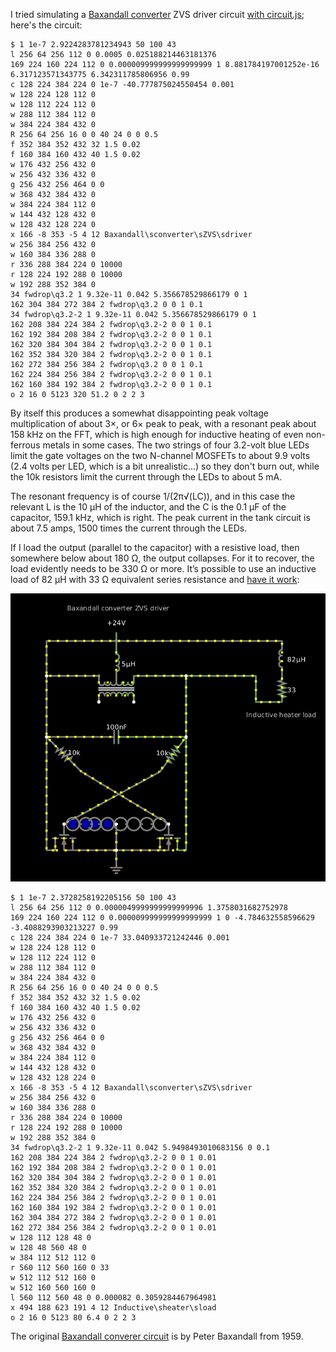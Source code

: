 I tried simulating a [Baxandall converter][0] ZVS driver circuit [with
circuit.js][1]; here's the circuit:

[0]: https://adammunich.com/zvs-driver/
[1]: http://www.falstad.com/circuit/circuitjs.html?ctz=CQAgjOCmC0DsICYB0BOBCAsCAcBmW2YCuGKGuIArAAzjW3kBQANopQGwjsZudhEha1JPWqVBIhJTDZsCMBgztcMsPnaMw7FIkzh2tdD34JBE0fRRXrN2zojYkssAQxgUsekUoIYWrkgqsES4lMEk+LDi7IFYKi7YlNjU2hwSVowAxuA4ujy42DxGZmAw8NAYwrDV2FHUmJQ0GJQ8wl6MAO452Hnd4ALUnX0mvSODXTg9IwXGA0MzvQvkpoMASrxcRWn+QiCViK1mwpSMAGYgoaYLl3u4V6ZgSOJtCGf6tAtaDHd7tI-PkiGLk4yw2oPGYJ+uFwIJ+gwA5pDTFIQdwjvN2D1QUs4fNCot8WMgYpbg9cuCgeSfkQesVBgAPfScaA9UIUaDiYymABCAEN6byAHYAE15zGYAB0AM6ZAD2goAbpAAE4AFxV0oAWgA1ADK0uFyoAlkrlUMURd8RaKV0vpb8jDELJBIxlRdHZN7b0-hZXX1iu5kc6faIgWgnayfF7BiQQKcOobZQAHCUAR1wSAeIBQgV80H45iwVECHHYBB8KGw7HYLh0f007Cu1HyVtgVytcYTyuTaYzKxKEjAjFj8cTKfTmegWZzdz8EDaRcoJer5YQlertZKDeR1FZVr0C1Mo+7477U6O4EH2-A4cPu69R67PYnCHPu3nSCHWnuH3xuGbD6dmOvaTv2fxXt+FxRtcCC-kUQEniBr5gZewhfo2iBtg+aSHghz59heH7ociB5WjhHbHvhoGERBGF2p8t4UU+p7Ue+V6yog+hmNIxAXLBVCPP2yIXIwQA

    $ 1 1e-7 2.9224283781234943 50 100 43
    l 256 64 256 112 0 0.0005 0.025188214463181376
    169 224 160 224 112 0 0.000009999999999999999 1 8.881784197001252e-16 6.317123571343775 6.342311785806956 0.99
    c 128 224 384 224 0 1e-7 -40.777875024550454 0.001
    w 128 224 128 112 0
    w 128 112 224 112 0
    w 288 112 384 112 0
    w 384 224 384 432 0
    R 256 64 256 16 0 0 40 24 0 0 0.5
    f 352 384 352 432 32 1.5 0.02
    f 160 384 160 432 40 1.5 0.02
    w 176 432 256 432 0
    w 256 432 336 432 0
    g 256 432 256 464 0 0
    w 368 432 384 432 0
    w 384 224 384 112 0
    w 144 432 128 432 0
    w 128 432 128 224 0
    x 166 -8 353 -5 4 12 Baxandall\sconverter\sZVS\sdriver
    w 256 384 256 432 0
    w 160 384 336 288 0
    r 336 288 384 224 0 10000
    r 128 224 192 288 0 10000
    w 192 288 352 384 0
    34 fwdrop\q3.2 1 9.32e-11 0.042 5.356678529866179 0 1
    162 304 384 272 384 2 fwdrop\q3.2 0 0 1 0.1
    34 fwdrop\q3.2-2 1 9.32e-11 0.042 5.356678529866179 0 1
    162 208 384 224 384 2 fwdrop\q3.2-2 0 0 1 0.1
    162 192 384 208 384 2 fwdrop\q3.2-2 0 0 1 0.1
    162 320 384 304 384 2 fwdrop\q3.2-2 0 0 1 0.1
    162 352 384 320 384 2 fwdrop\q3.2-2 0 0 1 0.1
    162 272 384 256 384 2 fwdrop\q3.2 0 0 1 0.1
    162 224 384 256 384 2 fwdrop\q3.2-2 0 0 1 0.1
    162 160 384 192 384 2 fwdrop\q3.2-2 0 0 1 0.1
    o 2 16 0 5123 320 51.2 0 2 2 3

By itself this produces a somewhat disappointing peak voltage
multiplication of about 3×, or 6× peak to peak, with a resonant peak
about 158 kHz on the FFT, which is high enough for inductive heating
of even non-ferrous metals in some cases.  The two strings of four
3.2-volt blue LEDs limit the gate voltages on the two N-channel
MOSFETs to about 9.9 volts (2.4 volts per LED, which is a bit
unrealistic...) so they don't burn out, while the 10k resistors limit
the current through the LEDs to about 5 mA.

The resonant frequency is of course 1/(2π√(LC)), and in this case the
relevant L is the 10 μH of the inductor, and the C is the 0.1 μF of
the capacitor, 159.1 kHz, which is right.  The peak current in the
tank circuit is about 7.5 amps, 1500 times the current through the
LEDs.

If I load the output (parallel to the capacitor) with a resistive
load, then somewhere below about 180 Ω, the output collapses.  For it
to recover, the load evidently needs to be 330 Ω or more.  It’s
possible to use an inductive load of 82 μH with 33 Ω equivalent series
resistance and [have it work][2]:

![(schematic of Baxandall converter)](baxandall.png)

[2]: https://tinyurl.com/y5xtv9us

    $ 1 1e-7 2.3728258192205156 50 100 43
    l 256 64 256 112 0 0.0000049999999999999996 1.3758031682752978
    169 224 160 224 112 0 0.000009999999999999999 1 0 -4.784632558596629 -3.4088293903213227 0.99
    c 128 224 384 224 0 1e-7 33.040933721242446 0.001
    w 128 224 128 112 0
    w 128 112 224 112 0
    w 288 112 384 112 0
    w 384 224 384 432 0
    R 256 64 256 16 0 0 40 24 0 0 0.5
    f 352 384 352 432 32 1.5 0.02
    f 160 384 160 432 40 1.5 0.02
    w 176 432 256 432 0
    w 256 432 336 432 0
    g 256 432 256 464 0 0
    w 368 432 384 432 0
    w 384 224 384 112 0
    w 144 432 128 432 0
    w 128 432 128 224 0
    x 166 -8 353 -5 4 12 Baxandall\sconverter\sZVS\sdriver
    w 256 384 256 432 0
    w 160 384 336 288 0
    r 336 288 384 224 0 10000
    r 128 224 192 288 0 10000
    w 192 288 352 384 0
    34 fwdrop\q3.2-2 1 9.32e-11 0.042 5.9498493010683156 0 0.1
    162 208 384 224 384 2 fwdrop\q3.2-2 0 0 1 0.01
    162 192 384 208 384 2 fwdrop\q3.2-2 0 0 1 0.01
    162 320 384 304 384 2 fwdrop\q3.2-2 0 0 1 0.01
    162 352 384 320 384 2 fwdrop\q3.2-2 0 0 1 0.01
    162 224 384 256 384 2 fwdrop\q3.2-2 0 0 1 0.01
    162 160 384 192 384 2 fwdrop\q3.2-2 0 0 1 0.01
    162 304 384 272 384 2 fwdrop\q3.2-2 0 0 1 0.01
    162 272 384 256 384 2 fwdrop\q3.2-2 0 0 1 0.01
    w 128 112 128 48 0
    w 128 48 560 48 0
    w 384 112 512 112 0
    r 560 112 560 160 0 33
    w 512 112 512 160 0
    w 512 160 560 160 0
    l 560 112 560 48 0 0.000082 0.3059284467964981
    x 494 188 623 191 4 12 Inductive\sheater\sload
    o 2 16 0 5123 80 6.4 0 2 2 3

The original [Baxandall converer circuit][3] is by Peter Baxandall
from 1959.

[3]: http://www.sophia-electronica.com/Baxandall_parallel-resonant_Class-D_oscillator1.htm
